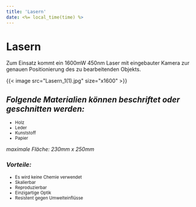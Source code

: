 ```yaml
---
title: 'Lasern'
date: <%= local_time(time) %>
---
```


# Lasern
Zum Einsatz kommt ein 1600mW 450nm Laser mit eingebauter Kamera zur genauen Positionierung des zu bearbeitenden Objekts.
<div class="flex flex-wrap justify-center items-center w-full max-w-xl mx-auto mt-6">
    {{< image src="Lasern_1(1).jpg" size="x1600" >}}
</div>

## <i>Folgende Materialien können beschriftet oder geschnitten werden:</i>
<ul><small>
    <li>Holz</li>
    <li>Leder</li>
    <li>Kunststoff</li>
    <li>Papier</li>
</ul></small>

<i>maximale Fläche: 230mm x 250mm</i>

### <i>Vorteile:</i>
<ul><small>
    <li>Es wird keine Chemie verwendet</li>
    <li>Skalierbar</li>
    <li>Reproduzierbar</li>
    <li>Einzigartige Optik</li>
    <li>Resistent gegen Umwelteinflüsse</li>
</ul></small>
